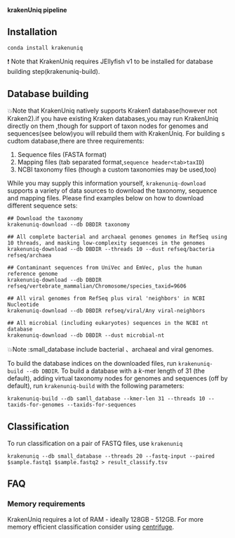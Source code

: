 #### krakenUniq pipeline



## Installation

```
conda install krakenuniq
```

❗ Note that KrakenUniq requires JEllyfish v1 to be installed for database building step(krakenuniq-build).

## Database building

💥Note that KrakenUniq natively supports Kraken1 database(however not Kraken2).if you have existing Kraken databases,you may run KrakenUniq directly on them ,though for support of taxon nodes for genomes and sequences(see below)you will rebuild them with KrakenUniq. For building s cudtom database,there are three requirements:

1. Sequence files (FASTA format)
2. Mapping files (tab separated format,`sequence header<tab>taxID`)
3. NCBI taxonomy files (though a custom taxonomies may be used,too)

While you may supply this information yourself, `krakenuniq-download` supports a variety of data sources to download the taxonomy, sequence  and mapping files. Please find examples below on how to download  different sequence sets:

```
## Download the taxonomy
krakenuniq-download --db DBDIR taxonomy

## All complete bacterial and archaeal genomes genomes in RefSeq using 10 threads, and masking low-complexity sequences in the genomes
krakenuniq-download --db DBDIR --threads 10 --dust refseq/bacteria refseq/archaea

## Contaminant sequences from UniVec and EmVec, plus the human reference genome
krakenuniq-download --db DBDIR refseq/vertebrate_mammalian/Chromosome/species_taxid=9606

## All viral genomes from RefSeq plus viral 'neighbors' in NCBI Nucleotide
krakenuniq-download --db DBDIR refseq/viral/Any viral-neighbors

## All microbial (including eukaryotes) sequences in the NCBI nt database
krakenuniq-download --db DBDIR --dust microbial-nt
```

💥Note :small_database include bacterial 、archaeal and viral genomes.

To build the database indices on the downloaded files, run `krakenuniq-build --db DBDIR`.  To build a database with a *k*-mer length of 31 (the default), adding virtual taxonomy nodes for genomes and sequences (off by default), run `krakenuniq-build` with the following parameters:

`krakenuniq-build --db samll_database --kmer-len 31 --threads 10 --taxids-for-genomes --taxids-for-sequences`

## Classification

To run classification on a pair of FASTQ files, use `krakenuniq`

`krakenuniq --db small_database --threads 20 --fastq-input --paired $sample.fastq1 $sample.fastq2 > result_classify.tsv`

## FAQ

### Memory requirements

KrakenUniq requires a lot of RAM - ideally 128GB - 512GB. For more memory efficient classification consider using [centrifuge](https://github.com/infphilo/centrifuge).